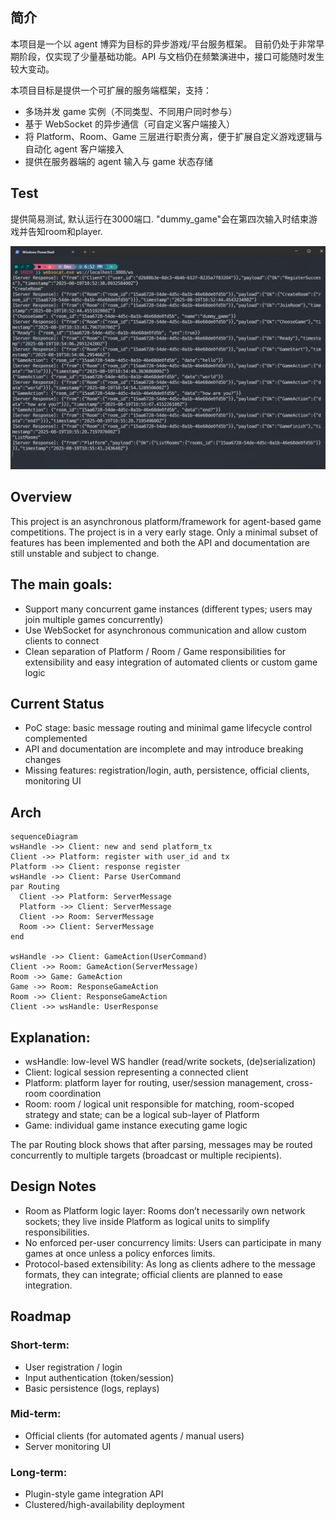 ## 简介

本项目是一个以 agent 博弈为目标的异步游戏/平台服务框架。
目前仍处于非常早期阶段，仅实现了少量基础功能。API 与文档仍在频繁演进中，接口可能随时发生较大变动。

本项目目标是提供一个可扩展的服务端框架，支持：

- 多场并发 game 实例（不同类型、不同用户同时参与）
- 基于 WebSocket 的异步通信（可自定义客户端接入）
- 将 Platform、Room、Game 三层进行职责分离，便于扩展自定义游戏逻辑与自动化 agent 客户端接入
- 提供在服务器端的 agent 输入与 game 状态存储

## Test
提供简易测试, 默认运行在3000端口. "dummy_game"会在第四次输入时结束游戏并告知room和player.

![Test](assert/test.png)

## Overview

This project is an asynchronous platform/framework for agent-based game competitions.
The project is in a very early stage. Only a minimal subset of features has been implemented and both the API and documentation are still unstable and subject to change.

## The main goals:

- Support many concurrent game instances (different types; users may join multiple games concurrently)
- Use WebSocket for asynchronous communication and allow custom clients to connect
- Clean separation of Platform / Room / Game responsibilities for extensibility and easy integration of automated clients or custom game logic

## Current Status

- PoC stage: basic message routing and minimal game lifecycle control complemented
- API and documentation are incomplete and may introduce breaking changes
- Missing features: registration/login, auth, persistence, official clients, monitoring UI

## Arch
```mermaid
sequenceDiagram
wsHandle ->> Client: new and send platform_tx
Client ->> Platform: register with user_id and tx
Platform ->> Client: response register
wsHandle ->> Client: Parse UserCommand
par Routing
  Client ->> Platform: ServerMessage
  Platform ->> Client: ServerMessage
  Client ->> Room: ServerMessage
  Room ->> Client: ServerMessage
end

wsHandle ->> Client: GameAction(UserCommand)
Client ->> Room: GameAction(ServerMessage)
Room ->> Game: GameAction
Game ->> Room: ResponseGameAction
Room ->> Client: ResponseGameAction
Client ->> wsHandle: UserResponse
```

## Explanation:

- wsHandle: low-level WS handler (read/write sockets, (de)serialization)
- Client: logical session representing a connected client
- Platform: platform layer for routing, user/session management, cross-room coordination
- Room: room / logical unit responsible for matching, room-scoped strategy and state; can be a logical sub-layer of Platform
- Game: individual game instance executing game logic

The par Routing block shows that after parsing, messages may be routed concurrently to multiple targets (broadcast or multiple recipients).

## Design Notes

- Room as Platform logic layer: Rooms don’t necessarily own network sockets; they live inside Platform as logical units to simplify responsibilities.
- No enforced per-user concurrency limits: Users can participate in many games at once unless a policy enforces limits.
- Protocol-based extensibility: As long as clients adhere to the message formats, they can integrate; official clients are planned to ease integration.

## Roadmap

### Short-term:

- User registration / login
- Input authentication (token/session)
- Basic persistence (logs, replays)

### Mid-term:

- Official clients (for automated agents / manual users)
- Server monitoring UI

### Long-term:

- Plugin-style game integration API
- Clustered/high-availability deployment